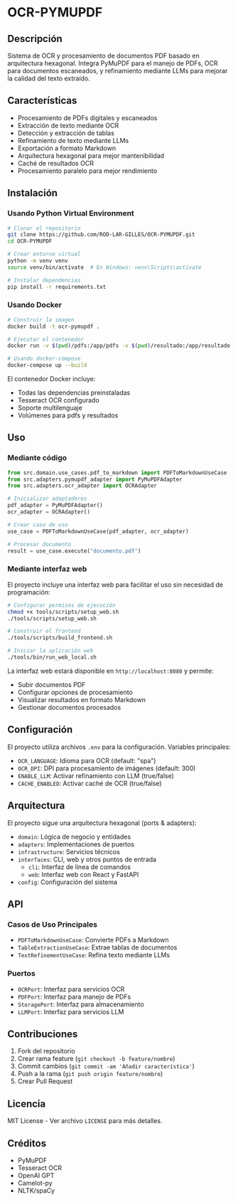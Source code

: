 # OCR-PYMUPDF

## Descripción
Sistema de OCR y procesamiento de documentos PDF basado en arquitectura hexagonal. Integra PyMuPDF para el manejo de PDFs, OCR para documentos escaneados, y refinamiento mediante LLMs para mejorar la calidad del texto extraído.

## Características
- Procesamiento de PDFs digitales y escaneados
- Extracción de texto mediante OCR
- Detección y extracción de tablas
- Refinamiento de texto mediante LLMs
- Exportación a formato Markdown
- Arquitectura hexagonal para mejor mantenibilidad
- Caché de resultados OCR
- Procesamiento paralelo para mejor rendimiento

## Instalación

### Usando Python Virtual Environment
```bash
# Clonar el repositorio
git clone https://github.com/ROD-LAR-GILLES/OCR-PYMUPDF.git
cd OCR-PYMUPDF

# Crear entorno virtual
python -m venv venv
source venv/bin/activate  # En Windows: venv\Scripts\activate

# Instalar dependencias
pip install -r requirements.txt
```

### Usando Docker
```bash
# Construir la imagen
docker build -t ocr-pymupdf .

# Ejecutar el contenedor
docker run -v $(pwd)/pdfs:/app/pdfs -v $(pwd)/resultado:/app/resultado ocr-pymupdf

# Usando docker-compose
docker-compose up --build
```

El contenedor Docker incluye:
- Todas las dependencias preinstaladas
- Tesseract OCR configurado
- Soporte multilenguaje
- Volúmenes para pdfs y resultados

## Uso

### Mediante código
```python
from src.domain.use_cases.pdf_to_markdown import PDFToMarkdownUseCase
from src.adapters.pymupdf_adapter import PyMuPDFAdapter
from src.adapters.ocr_adapter import OCRAdapter

# Inicializar adaptadores
pdf_adapter = PyMuPDFAdapter()
ocr_adapter = OCRAdapter()

# Crear caso de uso
use_case = PDFToMarkdownUseCase(pdf_adapter, ocr_adapter)

# Procesar documento
result = use_case.execute("documento.pdf")
```

### Mediante interfaz web

El proyecto incluye una interfaz web para facilitar el uso sin necesidad de programación:

```bash
# Configurar permisos de ejecución
chmod +x tools/scripts/setup_web.sh
./tools/scripts/setup_web.sh

# Construir el frontend
./tools/scripts/build_frontend.sh

# Iniciar la aplicación web
./tools/bin/run_web_local.sh
```

La interfaz web estará disponible en `http://localhost:8080` y permite:
- Subir documentos PDF
- Configurar opciones de procesamiento
- Visualizar resultados en formato Markdown
- Gestionar documentos procesados

## Configuración
El proyecto utiliza archivos `.env` para la configuración. Variables principales:
- `OCR_LANGUAGE`: Idioma para OCR (default: "spa")
- `OCR_DPI`: DPI para procesamiento de imágenes (default: 300)
- `ENABLE_LLM`: Activar refinamiento con LLM (true/false)
- `CACHE_ENABLED`: Activar caché de OCR (true/false)

## Arquitectura
El proyecto sigue una arquitectura hexagonal (ports & adapters):
- `domain`: Lógica de negocio y entidades
- `adapters`: Implementaciones de puertos
- `infrastructure`: Servicios técnicos
- `interfaces`: CLI, web y otros puntos de entrada
  - `cli`: Interfaz de línea de comandos
  - `web`: Interfaz web con React y FastAPI
- `config`: Configuración del sistema

## API
### Casos de Uso Principales
- `PDFToMarkdownUseCase`: Convierte PDFs a Markdown
- `TableExtractionUseCase`: Extrae tablas de documentos
- `TextRefinementUseCase`: Refina texto mediante LLMs

### Puertos
- `OCRPort`: Interfaz para servicios OCR
- `PDFPort`: Interfaz para manejo de PDFs
- `StoragePort`: Interfaz para almacenamiento
- `LLMPort`: Interfaz para servicios LLM

## Contribuciones
1. Fork del repositorio
2. Crear rama feature (`git checkout -b feature/nombre`)
3. Commit cambios (`git commit -am 'Añadir característica'`)
4. Push a la rama (`git push origin feature/nombre`)
5. Crear Pull Request

## Licencia
MIT License - Ver archivo `LICENSE` para más detalles.

## Créditos
- PyMuPDF
- Tesseract OCR
- OpenAI GPT
- Camelot-py
- NLTK/spaCy
